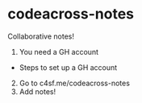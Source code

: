 # codeacross-notes

Collaborative notes!

1. You need a GH account
  - Steps to set up a GH account
2. Go to c4sf.me/codeacross-notes
3. Add notes!
